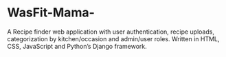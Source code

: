 # WasFit-Mama-
 A Recipe finder web application with user authentication, recipe uploads, categorization by kitchen/occasion and admin/user roles. Written in HTML, CSS, JavaScript and Python’s Django framework.
